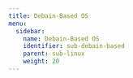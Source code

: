 ```yaml
---
title: Debain-Based OS
menu:
  sidebar:
    name: Debain-Based OS
    identifier: sub-debain-based
    parent: sub-linux
    weight: 20
---
```

